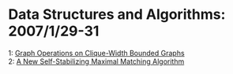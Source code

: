 # Data Structures and Algorithms: 2007/1/29-31  
1: [Graph Operations on Clique-Width Bounded Graphs](https://doi.org/10.48550/arXiv.cs/0701185)  
2: [A New Self-Stabilizing Maximal Matching Algorithm](https://doi.org/10.48550/arXiv.cs/0701189)  